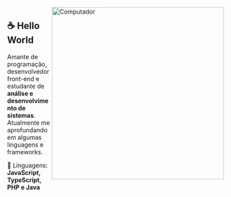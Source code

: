 <!-- ### Hi there 👋

**enzocandido/enzocandido** is a ✨ _special_ ✨ repository because its `README.md` (this file) appears on your GitHub profile.

Here are some ideas to get you started:

- 🔭 I’m currently working on ...
- 🌱 I’m currently learning ...
- 👯 I’m looking to collaborate on ...
- 🤔 I’m looking for help with ...
- 💬 Ask me about ...
- 📫 How to reach me: ...
- 😄 Pronouns: ...
- ⚡ Fun fact: ...
-->

<img src="https://raw.githubusercontent.com/MicaelliMedeiros/micaellimedeiros/master/image/computer-illustration.png" min-width="400px" max-width="400px" width="400px" align="right" alt="Computador">

## ☕ Hello World

<p align="left"> 
  Amante de programação, desenvolvedor front-end e estudante de <strong>análise e desenvolvimento de sistemas</strong>.<br>
  Atualmente me aprofundando em algumas linguagens e frameworks.
</p>

<p align="left">
  🦄 Linguagens: <strong>JavaScript, TypeScript, PHP e Java</strong>
</p>

